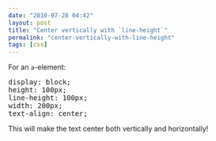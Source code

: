 ```yaml
---
date: "2010-07-28 04:42"
layout: post
title: "Center vertically with `line-height`"
permalink: "center-vertically-with-line-height"
tags: [css]
---
```


For an <code>a</code>-element:
<div class="CodeRay">
<div class="code">
<pre>display: block;
height: 100px;
line-height: 100px;
width: 200px;
text-align: center;</pre>
</div>
</div>
This will make the text center both vertically and horizontally!
